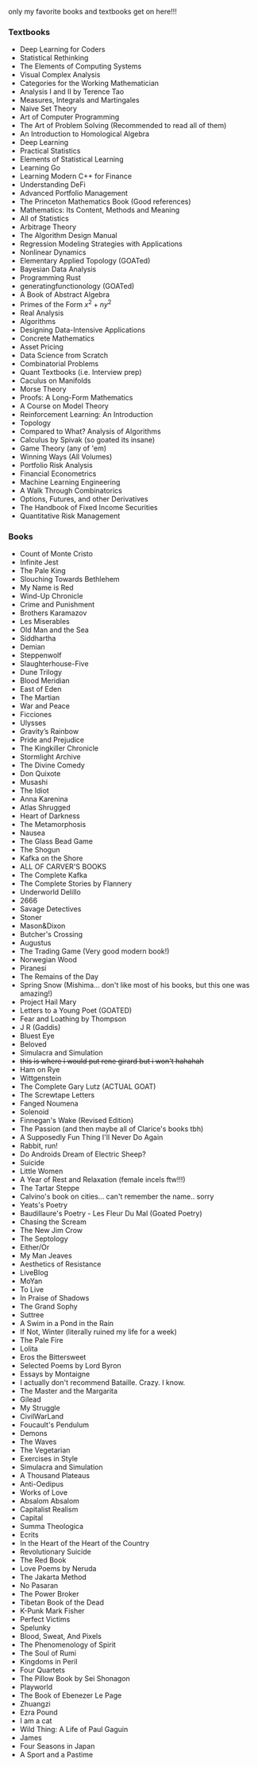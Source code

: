 only my favorite books and textbooks get on here!!!
### Textbooks
- Deep Learning for Coders
- Statistical Rethinking
- The Elements of Computing Systems
- Visual Complex Analysis
- Categories for the Working Mathematician
- Analysis I and II by Terence Tao
- Measures, Integrals and Martingales
- Naive Set Theory
- Art of Computer Programming
- The Art of Problem Solving (Recommended to read all of them)
- An Introduction to Homological Algebra
- Deep Learning
- Practical Statistics
- Elements of Statistical Learning
- Learning Go
- Learning Modern C++ for Finance
- Understanding DeFi
- Advanced Portfolio Management
- The Princeton Mathematics Book (Good references)
- Mathematics: Its Content, Methods and Meaning
- All of Statistics
- Arbitrage Theory
- The Algorithm Design Manual
- Regression Modeling Strategies with Applications
- Nonlinear Dynamics
- Elementary Applied Topology (GOATed)
- Bayesian Data Analysis
- Programming Rust
- generatingfunctionology (GOATed)
- A Book of Abstract Algebra
- Primes of the Form $x^2 + ny^2$
- Real Analysis
- Algorithms
- Designing Data-Intensive Applications
- Concrete Mathematics
- Asset Pricing
- Data Science from Scratch
- Combinatorial Problems
- Quant Textbooks (i.e. Interview prep)
- Caculus on Manifolds
- Morse Theory
- Proofs: A Long-Form Mathematics
- A Course on Model Theory
- Reinforcement Learning: An Introduction
- Topology
- Compared to What? Analysis of Algorithms
- Calculus by Spivak (so goated its insane)
- Game Theory (any of 'em)
- Winning Ways (All Volumes)
- Portfolio Risk Analysis
- Financial Econometrics
- Machine Learning Engineering
- A Walk Through Combinatorics
- Options, Futures, and other Derivatives
- The Handbook of Fixed Income Securities
- Quantitative Risk Management

### Books
- Count of Monte Cristo
- Infinite Jest
- The Pale King
- Slouching Towards Bethlehem
- My Name is Red
- Wind-Up Chronicle
- Crime and Punishment
- Brothers Karamazov
- Les Miserables
- Old Man and the Sea
- Siddhartha
- Demian
- Steppenwolf
- Slaughterhouse-Five
- Dune Trilogy
- Blood Meridian
- East of Eden
- The Martian
- War and Peace
- Ficciones
- Ulysses
- Gravity’s Rainbow
- Pride and Prejudice
- The Kingkiller Chronicle
- Stormlight Archive
- The Divine Comedy
- Don Quixote
- Musashi
- The Idiot
- Anna Karenina
- Atlas Shrugged
- Heart of Darkness
- The Metamorphosis
- Nausea
- The Glass Bead Game
- The Shogun
- Kafka on the Shore
- ALL OF CARVER'S BOOKS
- The Complete Kafka
- The Complete Stories by Flannery
- Underworld Delillo
- 2666
- Savage Detectives
- Stoner
- Mason&Dixon
- Butcher's Crossing
- Augustus
- The Trading Game (Very good modern book!)
- Norwegian Wood
- Piranesi
- The Remains of the Day
- Spring Snow (Mishima... don't like most of his books, but this one was amazing!)
- Project Hail Mary
- Letters to a Young Poet (GOATED)
- Fear and Loathing by Thompson
- J R (Gaddis)
- Bluest Eye
- Beloved
- Simulacra and Simulation
- ~~this is where i would put rene girard but i won't hahahah~~ 
- Ham on Rye
- Wittgenstein
- The Complete Gary Lutz (ACTUAL GOAT)
- The Screwtape Letters
- Fanged Noumena
- Solenoid
- Finnegan's Wake (Revised Edition)
- The Passion (and then maybe all of Clarice's books tbh)
- A Supposedly Fun Thing I'll Never Do Again
- Rabbit, run!
- Do Androids Dream of Electric Sheep?
- Suicide
- Little Women
- A Year of Rest and Relaxation (female incels ftw!!!)
- The Tartar Steppe
- Calvino's book on cities... can't remember the name.. sorry
- Yeats's Poetry 
- Baudillaure's Poetry
      - Les Fleur Du Mal (Goated Poetry)
- Chasing the Scream
- The New Jim Crow
- The Septology
- Either/Or
- My Man Jeaves
- Aesthetics of Resistance
- LiveBlog
- MoYan
- To Live
- In Praise of Shadows
- The Grand Sophy
- Suttree
- A Swim in a Pond in the Rain
- If Not, Winter (literally ruined my life for a week)
- The Pale Fire
- Lolita
- Eros the Bittersweet
- Selected Poems by Lord Byron
- Essays by Montaigne
- I actually don't recommend Bataille. Crazy. I know.
- The Master and the Margarita
- Gilead
- My Struggle
- CivilWarLand
- Foucault's Pendulum
- Demons
- The Waves
- The Vegetarian
- Exercises in Style
- Simulacra and Simulation
- A Thousand Plateaus
- Anti-Oedipus
- Works of Love
- Absalom Absalom
- Capitalist Realism
- Capital
- Summa Theologica
- Ecrits
- In the Heart of the Heart of the Country
- Revolutionary Suicide
- The Red Book
- Love Poems by Neruda
- The Jakarta Method
- No Pasaran
- The Power Broker
- Tibetan Book of the Dead
- K-Punk Mark Fisher
- Perfect Victims
- Spelunky
- Blood, Sweat, And Pixels
- The Phenomenology of Spirit
- The Soul of Rumi
- Kingdoms in Peril
- Four Quartets
- The Pillow Book by Sei Shonagon
- Playworld
- The Book of Ebenezer Le Page
- Zhuangzi
- Ezra Pound
- I am a cat
- Wild Thing: A Life of Paul Gaguin
- James
- Four Seasons in Japan
- A Sport and a Pastime
